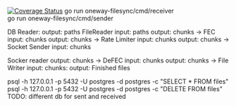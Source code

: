 [![Coverage Status](https://coveralls.io/repos/github/danlapid/oneway-filesync/badge.svg?branch=main)](https://coveralls.io/github/danlapid/oneway-filesync?branch=main)
go run oneway-filesync/cmd/receiver \
go run oneway-filesync/cmd/sender



DB Reader:
    output: paths
FileReader
    input: paths
    output: chunks
 ->
FEC
    input: chunks
    output: chunks
 ->
Rate Limiter
    input: chunks
    output: chunks
 ->
Socket Sender
    input: chunks


Socker reader
    output: chunks
 ->
DeFEC
    input: chunks
    output: chunks
 ->
File Writer
    input: chunks:
    output: Finished files


psql -h 127.0.0.1 -p 5432 -U postgres -d postgres -c "SELECT * FROM files"
psql -h 127.0.0.1 -p 5432 -U postgres -d postgres -c "DELETE FROM files"
TODO: different db for sent and received

